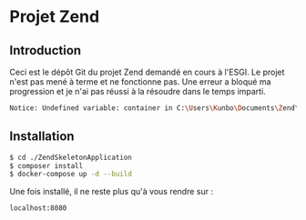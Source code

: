 # Projet Zend

## Introduction

Ceci est le dépôt Git du projet Zend demandé en cours à l'ESGI.
Le projet n'est pas mené à terme et ne fonctionne pas. Une erreur a bloqué ma progression et je n'ai pas réussi à la résoudre dans le temps imparti.

```bash
Notice: Undefined variable: container in C:\Users\Kunbo\Documents\Zend\projet\ZendSkeletonApplication\module\Application\src\Controller\IndexController.php on line 17
```

## Installation


```bash
$ cd ./ZendSkeletonApplication
$ composer install
$ docker-compose up -d --build
```

Une fois installé, il ne reste plus qu'à vous rendre sur :

```bash
localhost:8080